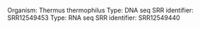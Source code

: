 Organism: Thermus thermophilus
Type: DNA seq
SRR identifier: SRR12549453
Type: RNA seq
SRR identifier: SRR12549440
